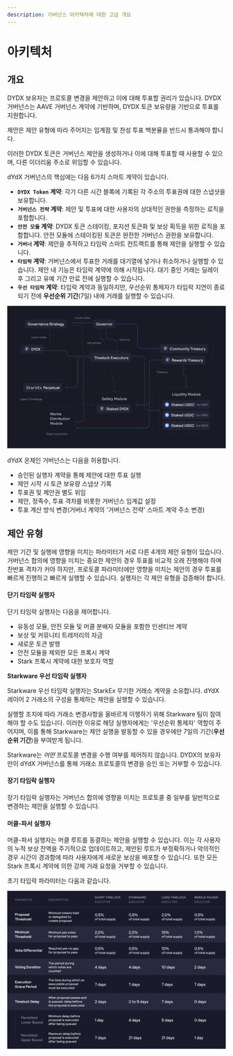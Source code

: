 ```yaml
---
description: 거버넌스 아키텍처에 대한 고급 개요
---
```


# 아키텍처

## 개요

DYDX 보유자는 프로토콜 변경을 제안하고 이에 대해 투표할 권리가 있습니다. DYDX 거버넌스는 AAVE 거버넌스 계약에 기반하며, DYDX 토큰 보유량을 기반으로 투표를 지원합니다.

제안은 제안 유형에 따라 주어지는 임계점 및 찬성 투표 백분율을 반드시 통과해야 합니다.

이러한 DYDX 토큰은 거버넌스 제안을 생성하거나 이에 대해 투표할 때 사용할 수 있으며, 다른 이더리움 주소로 위임할 수 있습니다.

dYdX 거버넌스의 핵심에는 다음 6가지 스마트 계약이 있습니다.

* **`DYDX Token` 계약**: 각기 다른 시간 블록에 기록된 각 주소의 투표권에 대한 스냅샷을 보유합니다.
* **`거버넌스 전략` 계약**: 제안 및 투표에 대한 사용자의 상대적인 권한을 측정하는 로직을 포함합니다.
* **`안전 모듈` 계약**: DYDX 토큰 스테이킹, 포지션 토큰화 및 보상 획득을 위한 로직을 포함합니다. 안전 모듈에 스테이킹된 토큰은 완전한 거버넌스 권한을 보유합니다.
* **`거버너` 계약**: 제안을 추적하고 타임락 스마트 컨트랙트를 통해 제안을 실행할 수 있습니다.
* **`타임락` 계약**: 거버넌스에서 투표한 거래를 대기열에 넣거나 취소하거나 실행할 수 있습니다. 제안 내 기능은 타임락 계약에 의해 시작됩니다. 대기 중인 거래는 딜레이 후 그리고 유예 기간 만료 전에 실행할 수 있습니다.
* **`우선 타임락` 계약**: 타임락 계약과 동일하지만, 우선순위 통제자가 타임락 지연이 종료되기 전에 **우선순위 기간**(7일) 내에 거래를 실행할 수 있습니다.

![스마트 컨트랙트 아키텍처](../.gitbook/assets/1-smart-contract-architectue.png)

dYdX 온체인 거버넌스는 다음을 허용합니다.

* 승인된 실행자 계약을 통해 제안에 대한 투표 실행
* 제안 시작 시 토큰 보유량 스냅샷 기록
* 투표권 및 제안권 별도 위임
* 제안, 정족수, 투표 격차를 비롯한 거버넌스 임계값 설정
* 투표 계산 방식 변경(거버너 계약의 '거버넌스 전략' 스마트 계약 주소 변경)

## 제안 유형

제안 기간 및 실행에 영향을 미치는 파라미터가 서로 다른 4개의 제안 유형이 있습니다. 거버넌스 합의에 영향을 미치는 중요한 제안의 경우 투표를 비교적 오래 진행해야 하며 찬반표 격차가 커야 하지만, 프로토콜 파라미터에만 영향을 미치는 제안의 경우 투표를 빠르게 진행하고 빠르게 실행할 수 있습니다. 실행자는 각 제안 유형을 검증해야 합니다.

#### **단기 타임락 실행자**

단기 타임락 실행자는 다음을 제어합니다.

* 유동성 모듈, 안전 모듈 및 머클 분배자 모듈을 포함한 인센티브 계약
* 보상 및 커뮤니티 트레저리의 자금
* 새로운 토큰 발행
* 안전 모듈을 제외한 모든 프록시 계약
* Stark 프록시 계약에 대한 보호자 역할

**Starkware 우선 타임락 실행자**

Starkware 우선 타임락 실행자는 StarkEx 무기한 거래소 계약을 소유합니다. dYdX 레이어 2 거래소의 구성을 통제하는 제안을 실행할 수 있습니다.

실행할 조치에 따라 거래소 변경사항을 올바르게 이행하기 위해 Starkware 팀이 참여해야 할 수도 있습니다. 이러한 이유로 해당 실행자에게는 '우선순위 통제자' 역할이 주어지며, 이를 통해 Starkware는 제안 실행을 발동할 수 있을 경우에만 7일의 기간(**우선순위 기간**)을 부여받게 됩니다.

Starkware는 _어떤_ 프로토콜 변경을 수행 여부를 제어하지 않습니다. DYDX의 보유자만이 dYdX 거버넌스를 통해 거래소 프로토콜의 변경을 승인 또는 거부할 수 있습니다.

#### **장기 타임락 실행자**

장기 타임락 실행자는 거버넌스 합의에 영향을 미치는 프로토콜 중 일부를 일반적으로 변경하는 제안을 실행할 수 있습니다.

#### **머클-파서 실행자**

머클-파서 실행자는 머클 루트를 동결하는 제안을 실행할 수 있습니다. 이는 각 사용자의 누적 보상 잔액을 주기적으로 업데이트하고, 제안된 루트가 부정확하거나 악의적인 경우 시간이 경과함에 따라 사용자에게 새로운 보상을 배포할 수 있습니다. 또한 모든 Stark 프록시 계약에 의한 강제 거래 요청을 거부할 수 있습니다.

초기 타임락 파라미터는 다음과 같습니다.

![초기 타임락 파라미터](../.gitbook/assets/1-initial-timelock-parameters.png)
